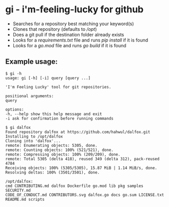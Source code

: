 # gi - i'm-feeling-lucky for github

-   Searches for a repository best matching your keyword(s)
-   Clones that repository (defaults to _/opt_)
-   Does a git pull if the destination folder already exists
-   Looks for a _requirements.txt_ file and runs _pip install_ if it is found
-   Looks for a _go.mod_ file and runs _go build_ if it is found

## Example usage:

```
$ gi -h
usage: gi [-h] [-i] query [query ...]

'I'm Feeling Lucky' tool for git repositories.

positional arguments:
query

options:
-h, --help show this help message and exit
-i ask for confirmation before running commands

$ gi dalfox
Found repository dalfox at https://github.com/hahwul/dalfox.git
Installing to /opt/dalfox
Cloning into 'dalfox'...
remote: Enumerating objects: 5305, done.
remote: Counting objects: 100% (521/521), done.
remote: Compressing objects: 100% (209/209), done.
remote: Total 5305 (delta 418), reused 349 (delta 312), pack-reused 4784
Receiving objects: 100% (5305/5305), 15.87 MiB | 1.14 MiB/s, done.
Resolving deltas: 100% (3501/3501), done.

/opt/dalfox:
cmd CONTRIBUTING.md dalfox Dockerfile go.mod lib pkg samples SECURITY.md
CODE_OF_CONDUCT.md CONTRIBUTORS.svg dalfox.go docs go.sum LICENSE.txt README.md scripts
```
